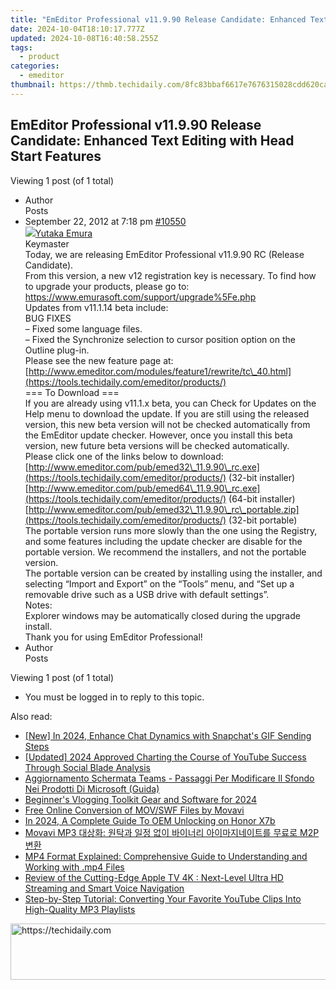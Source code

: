 ```yaml
---
title: "EmEditor Professional v11.9.90 Release Candidate: Enhanced Text Editing with Head Start Features"
date: 2024-10-04T18:10:17.777Z
updated: 2024-10-08T16:40:58.255Z
tags:
  - product
categories:
  - emeditor
thumbnail: https://thmb.techidaily.com/8fc83bbaf6617e7676315028cdd620caacb6dd10b77526f090d451f34c7ae817.jpg
---
```


## EmEditor Professional v11.9.90 Release Candidate: Enhanced Text Editing with Head Start Features

Viewing 1 post (of 1 total)

* Author  
Posts
* September 22, 2012 at 7:18 pm [#10550](https://tools.techidaily.com/emeditor/products/)  
[![](https://secure.gravatar.com/avatar/a0a6377144ed3636f985d87303f65ed2?s=80&d=identicon&r=g)Yutaka Emura](https://www.emeditor.com/forums/users/yemura/ "View Yutaka Emura's profile")  
Keymaster  
Today, we are releasing EmEditor Professional v11.9.90 RC (Release Candidate).  
 From this version, a new v12 registration key is necessary. To find how to upgrade your products, please go to:  
<https://www.emurasoft.com/support/upgrade%5Fe.php>  
 Updates from v11.1.14 beta include:  
 BUG FIXES  
 – Fixed some language files.  
 – Fixed the Synchronize selection to cursor position option on the Outline plug-in.  
 Please see the new feature page at:  
[http://www.emeditor.com/modules/feature1/rewrite/tc\_40.html](https://tools.techidaily.com/emeditor/products/)  
 \=== To Download ===  
 If you are already using v11.1.x beta, you can Check for Updates on the Help menu to download the update. If you are still using the released version, this new beta version will not be checked automatically from the EmEditor update checker. However, once you install this beta version, new future beta versions will be checked automatically.  
 Please click one of the links below to download:  
[http://www.emeditor.com/pub/emed32\_11.9.90\_rc.exe](https://tools.techidaily.com/emeditor/products/) (32-bit installer)  
[http://www.emeditor.com/pub/emed64\_11.9.90\_rc.exe](https://tools.techidaily.com/emeditor/products/) (64-bit installer)  
[http://www.emeditor.com/pub/emed32\_11.9.90\_rc\_portable.zip](https://tools.techidaily.com/emeditor/products/) (32-bit portable)  
 The portable version runs more slowly than the one using the Registry, and some features including the update checker are disable for the portable version. We recommend the installers, and not the portable version.  
 The portable version can be created by installing using the installer, and selecting “Import and Export” on the “Tools” menu, and “Set up a removable drive such as a USB drive with default settings”.  
 Notes:  
 Explorer windows may be automatically closed during the upgrade install.  
 Thank you for using EmEditor Professional!
* Author  
Posts

Viewing 1 post (of 1 total)

* You must be logged in to reply to this topic.

<ins class="adsbygoogle"
     style="display:block"
     data-ad-format="autorelaxed"
     data-ad-client="ca-pub-7571918770474297"
     data-ad-slot="1223367746"></ins>

<ins class="adsbygoogle"
     style="display:block"
     data-ad-client="ca-pub-7571918770474297"
     data-ad-slot="8358498916"
     data-ad-format="auto"
     data-full-width-responsive="true"></ins>

<span class="atpl-alsoreadstyle">Also read:</span>
<div><ul>
<li><a href="https://snapchat-videos.techidaily.com/new-in-2024-enhance-chat-dynamics-with-snapchats-gif-sending-steps/"><u>[New] In 2024, Enhance Chat Dynamics with Snapchat's GIF Sending Steps</u></a></li>
<li><a href="https://youtube-zero.techidaily.com/ed-2024-approved-charting-the-course-of-youtube-success-through-social-blade-analysis/"><u>[Updated] 2024 Approved Charting the Course of YouTube Success Through Social Blade Analysis</u></a></li>
<li><a href="https://win-tricks.techidaily.com/aggiornamento-schermata-teams-passaggi-per-modificare-il-sfondo-nei-prodotti-di-microsoft-guida/"><u>Aggiornamento Schermata Teams - Passaggi Per Modificare Il Sfondo Nei Prodotti Di Microsoft (Guida)</u></a></li>
<li><a href="https://extra-lessons.techidaily.com/beginners-vlogging-toolkit-gear-and-software-for-2024/"><u>Beginner's Vlogging Toolkit Gear and Software for 2024</u></a></li>
<li><a href="https://win-tricks.techidaily.com/free-online-conversion-of-movswf-files-by-movavi/"><u>Free Online Conversion of MOV/SWF Files by Movavi</u></a></li>
<li><a href="https://unlock-android.techidaily.com/in-2024-a-complete-guide-to-oem-unlocking-on-honor-x7b-by-drfone-android/"><u>In 2024, A Complete Guide To OEM Unlocking on Honor X7b</u></a></li>
<li><a href="https://win-tricks.techidaily.com/movavi-mp3-m2p/"><u>Movavi MP3 대상화: 원탁과 일정 없이 바이너리 아이마지네이트를 무료로 M2P 변환</u></a></li>
<li><a href="https://win-tricks.techidaily.com/mp4-format-explained-comprehensive-guide-to-understanding-and-working-with-mp4-files/"><u>MP4 Format Explained: Comprehensive Guide to Understanding and Working with .mp4 Files</u></a></li>
<li><a href="https://buynow-info.techidaily.com/review-of-the-cutting-edge-apple-tv-4k-next-level-ultra-hd-streaming-and-smart-voice-navigation/"><u>Review of the Cutting-Edge Apple TV 4K : Next-Level Ultra HD Streaming and Smart Voice Navigation</u></a></li>
<li><a href="https://video-ai-editor.techidaily.com/step-by-step-tutorial-converting-your-favorite-youtube-clips-into-high-quality-mp3-playlists/"><u>Step-by-Step Tutorial: Converting Your Favorite YouTube Clips Into High-Quality MP3 Playlists</u></a></li>
</ul></div>

<!-- affiliate ads begin -->
<a href="https://appsumo.8odi.net/c/5597632/2105859/7443" target="_top" id="2105859">
  <img src="//a.impactradius-go.com/display-ad/7443-2105859" border="0" alt="https://techidaily.com" width="728" height="90"/>
</a>
<img height="0" width="0" src="https://appsumo.8odi.net/i/5597632/2105859/7443" style="position:absolute;visibility:hidden;" border="0" />
<!-- affiliate ads end -->

